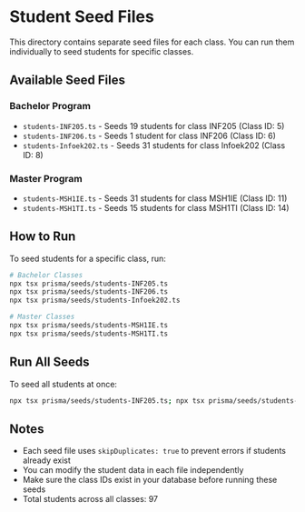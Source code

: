 # Student Seed Files

This directory contains separate seed files for each class. You can run them individually to seed students for specific classes.

## Available Seed Files

### Bachelor Program
- `students-INF205.ts` - Seeds 19 students for class INF205 (Class ID: 5)
- `students-INF206.ts` - Seeds 1 student for class INF206 (Class ID: 6)
- `students-Infoek202.ts` - Seeds 31 students for class Infoek202 (Class ID: 8)

### Master Program
- `students-MSH1IE.ts` - Seeds 31 students for class MSH1IE (Class ID: 11)
- `students-MSH1TI.ts` - Seeds 15 students for class MSH1TI (Class ID: 14)

## How to Run

To seed students for a specific class, run:

```bash
# Bachelor Classes
npx tsx prisma/seeds/students-INF205.ts
npx tsx prisma/seeds/students-INF206.ts
npx tsx prisma/seeds/students-Infoek202.ts

# Master Classes
npx tsx prisma/seeds/students-MSH1IE.ts
npx tsx prisma/seeds/students-MSH1TI.ts
```

## Run All Seeds

To seed all students at once:

```bash
npx tsx prisma/seeds/students-INF205.ts; npx tsx prisma/seeds/students-INF206.ts; npx tsx prisma/seeds/students-Infoek202.ts; npx tsx prisma/seeds/students-MSH1IE.ts; npx tsx prisma/seeds/students-MSH1TI.ts
```

## Notes

- Each seed file uses `skipDuplicates: true` to prevent errors if students already exist
- You can modify the student data in each file independently
- Make sure the class IDs exist in your database before running these seeds
- Total students across all classes: 97
